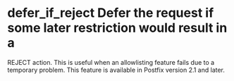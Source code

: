 # defer_if_reject Defer the request if some later restriction would result in a
REJECT action.  This is useful when an allowlisting feature fails
due to a temporary problem.  This feature is available in Postfix
version 2.1 and later.  